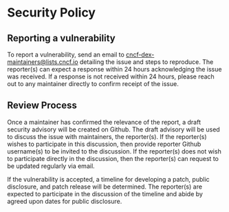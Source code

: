 # Security Policy

## Reporting a vulnerability

To report a vulnerability, send an email to [cncf-dex-maintainers@lists.cncf.io](mailto:cncf-dex-maintainers@lists.cncf.io)
detailing the issue and steps to reproduce. The reporter(s) can expect a
response within 24 hours acknowledging the issue was received. If a response is
not received within 24 hours, please reach out to any maintainer directly
to confirm receipt of the issue.

## Review Process

Once a maintainer has confirmed the relevance of the report, a draft security
advisory will be created on Github. The draft advisory will be used to discuss
the issue with maintainers, the reporter(s).
If the reporter(s) wishes to participate in this discussion, then provide
reporter Github username(s) to be invited to the discussion. If the reporter(s)
does not wish to participate directly in the discussion, then the reporter(s)
can request to be updated regularly via email.

If the vulnerability is accepted, a timeline for developing a patch, public
disclosure, and patch release will be determined. The reporter(s) are expected
to participate in the discussion of the timeline and abide by agreed upon dates
for public disclosure.
